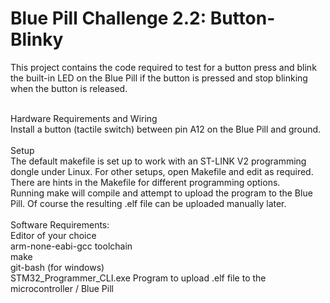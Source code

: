 # Blue Pill Challenge 2.2: Button-Blinky

This project contains the code required to test for a button press and blink the built-in LED on the Blue Pill if the button is pressed and stop blinking when the button is released.

<br>
Hardware Requirements and Wiring<br>
Install a button (tactile switch) between pin A12 on the Blue Pill and ground. <br>
<br>
Setup<br>
The default makefile is set up to work with an ST-LINK V2 programming dongle under Linux. For other
setups, open Makefile and edit as required. There are hints in the Makefile for different programming
options.
<br>
Running make will compile and attempt to upload the program to the Blue Pill. Of course the resulting .elf
file can be uploaded manually later.<br>
<br>
Software Requirements:<br>
Editor of your choice<br>
arm-none-eabi-gcc toolchain<br>
make<br>
git-bash (for windows)<br>
STM32_Programmer_CLI.exe Program to upload .elf file to the microcontroller / Blue Pill<br>
